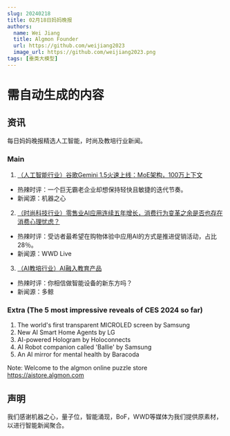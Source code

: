 ```yaml
---
slug: 20240218
title: 02月18日妈妈晚报
authors:
  name: Wei Jiang
  title: Algmon Founder
  url: https://github.com/weijiang2023
  image_url: https://github.com/weijiang2023.png
tags: [垂类大模型]
---
```


# 需自动生成的内容
## 资讯
每日妈妈晚报精选人工智能，时尚及教培行业新闻。

### Main

1. [（人工智能行业）谷歌Gemini 1.5火速上线：MoE架构，100万上下文](https://mp.weixin.qq.com/s/sacZXfZKtcugDCsS6z7C8w)
* 热辣时评：一个巨无霸老企业却想保持轻快且敏捷的迭代节奏。
* 新闻源：机器之心

2. [（时尚科技行业）零售业AI应用连续五年增长，消费行为变革之余是否也存在消费心理忧虑？](https://mp.weixin.qq.com/s/6r006MEL1R0yPvPOOXjUJQ)
* 热辣时评：受访者最希望在购物体验中应用AI的方式是推进促销活动，占比28％。
* 新闻源：WWD Live

3. [（AI教培行业）AI融入教育产品](https://mp.weixin.qq.com/s/yO6yGLDp-9w84xi9fwNjMw)
* 热辣时评：你相信做智能设备的新东方吗？
* 新闻源：多鲸

### Extra (The 5 most impressive reveals of CES 2024 so far)
1. The world's first transparent MICROLED screen by Samsung
2. New AI Smart Home Agents by LG
3. AI-powered Hologram by Holoconnects
4. AI Robot companion called 'Ballie' by Samsung
5. An AI mirror for mental health by Baracoda

Note: Welcome to the algmon online puzzle store https://aistore.algmon.com

## 声明

我们感谢机器之心，量子位，智能涌现，BoF，WWD等媒体为我们提供原素材，以进行智能新闻聚合。